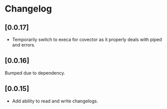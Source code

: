 # Changelog

## [0.0.17]

-   Temporarily switch to execa for covector as it properly deals with piped and errors.

## [0.0.16]

Bumped due to dependency.

## [0.0.15]

-   Add ability to read and write changelogs.
